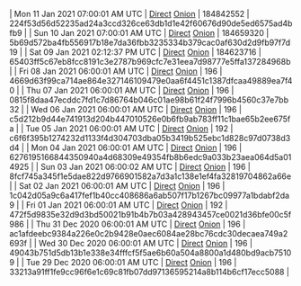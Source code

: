 | Mon 11 Jan 2021 07:00:01 AM UTC | [Direct](https://oshi.at/NCByvG) [Onion](http://oshiatwowvdbshka.onion/NCByvG) | 184842552 | 224f53d56d52235ad24a3ccd326ce63db1d1e42f60676d90de5ed6575ad4bfb9 | 
| Sun 10 Jan 2021 07:00:01 AM UTC | [Direct](https://oshi.at/nPnLBe) [Onion](http://oshiatwowvdbshka.onion/nPnLBe) | 184659320 | 5b69d572ba4fb556917b18e7da36fbb3235334b379cac0af630d2d9fb97f7d19 | 
| Sat 09 Jan 2021 02:12:37 PM UTC | [Direct](https://oshi.at/JqsuzN) [Onion](http://oshiatwowvdbshka.onion/JqsuzN) | 184623716 | 65403ff5c67eb8fcc8191c3e2787b969cfc7e31eea7d98777e5ffa137284968b | 
| Fri 08 Jan 2021 06:00:01 AM UTC | [Direct](https://oshi.at/kHhpYv) [Onion](http://oshiatwowvdbshka.onion/kHhpYv) | 196 | 4669d63f99ca714ae864e327146109479e0aa6f4451c1387dfcaa49889ea7f40 | 
| Thu 07 Jan 2021 06:00:01 AM UTC | [Direct](https://oshi.at/yuFdmV) [Onion](http://oshiatwowvdbshka.onion/yuFdmV) | 196 | 0815f8daa47ecddc7fd1c7d86764b046c01ae98b61f24f7996b4560c37e7bb32 | 
| Wed 06 Jan 2021 06:00:01 AM UTC | [Direct](https://oshi.at/vkyxwK) [Onion](http://oshiatwowvdbshka.onion/vkyxwK) | 196 | c5d212b9d44e741913d204b447010526e0b6fb9ab783ff11c1bae65b2ee675fa | 
| Tue 05 Jan 2021 06:00:01 AM UTC | [Direct](https://oshi.at/ENRrVn) [Onion](http://oshiatwowvdbshka.onion/ENRrVn) | 192 | c6f6f395b1274232d1133f4d304703dba05b3419b525ebc1d828c97d0738d3d4 | 
| Mon 04 Jan 2021 06:00:01 AM UTC | [Direct](https://oshi.at/eGjEKP) [Onion](http://oshiatwowvdbshka.onion/eGjEKP) | 196 | 6276195166844350940a4d68309e49354fb8b6edc9a033b23aea064d5a014925 | 
| Sun 03 Jan 2021 06:00:02 AM UTC | [Direct](https://oshi.at/woykvU) [Onion](http://oshiatwowvdbshka.onion/woykvU) | 196 | 8fcf745a345f1e5dae822d9766901582a7d3a1c138e1ef4fa32819704862a66e | 
| Sat 02 Jan 2021 06:00:01 AM UTC | [Direct](https://oshi.at/ycjvao) [Onion](http://oshiatwowvdbshka.onion/ycjvao) | 196 | 1c042d05a9c6a417fef1b40cc408686a6ab507f17b1267bc09977a1bdabf2da9 | 
| Fri 01 Jan 2021 06:00:01 AM UTC | [Direct](https://oshi.at/CprzNW) [Onion](http://oshiatwowvdbshka.onion/CprzNW) | 192 | 472f5d9835e32d9d3bd50021b91b4b7b03a428943457ce0021d36bfe00c5f986 | 
| Thu 31 Dec 2020 06:00:01 AM UTC | [Direct](https://oshi.at/frRGuu) [Onion](http://oshiatwowvdbshka.onion/frRGuu) | 196 | ac1afdeebc9384a226e0c2b9428e0aec6084ae28bc76cdc30decaea749a2693f | 
| Wed 30 Dec 2020 06:00:01 AM UTC | [Direct](https://oshi.at/DsrZMs) [Onion](http://oshiatwowvdbshka.onion/DsrZMs) | 196 | 49043b751d5db13b1e338e34fffcf5f5ae6b60a504a8800a1d480bd9acb75109 | 
| Tue 29 Dec 2020 06:00:01 AM UTC | [Direct](https://oshi.at/hRmdFj) [Onion](http://oshiatwowvdbshka.onion/hRmdFj) | 196 | 33213a91ff1fe9cc96f6e1c69c81fb07dd97136595214a8b114b6cf17ecc5088 | 
